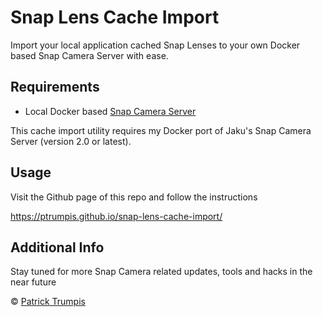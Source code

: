 # Snap Lens Cache Import
Import your local application cached Snap Lenses to your own Docker based Snap Camera Server with ease.

## Requirements
- Local Docker based [Snap Camera Server](https://github.com/ptrumpis/snap-camera-server)

This cache import utility requires my Docker port of Jaku's Snap Camera Server (version 2.0 or latest).

## Usage
Visit the Github page of this repo and follow the instructions

https://ptrumpis.github.io/snap-lens-cache-import/

## Additional Info
Stay tuned for more Snap Camera related updates, tools and hacks in the near future

© [Patrick Trumpis](https://github.com/ptrumpis)